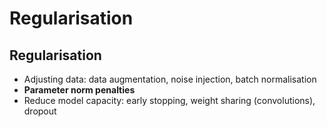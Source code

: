 # Regularisation

## Regularisation

- Adjusting data: data augmentation, noise injection, batch normalisation
- **Parameter norm penalties**
- Reduce model capacity: early stopping, weight sharing (convolutions), dropout
